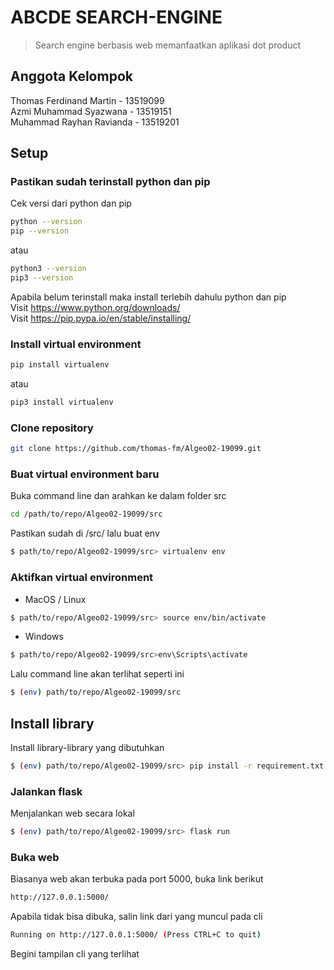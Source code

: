 # ABCDE SEARCH-ENGINE
> Search engine berbasis web memanfaatkan aplikasi dot product

## Anggota Kelompok
Thomas Ferdinand Martin - 13519099 \
Azmi Muhammad Syazwana - 13519151 \
Muhammad Rayhan Ravianda - 13519201 

## Setup

### Pastikan sudah terinstall python dan pip
Cek versi dari python dan pip
```bash
python --version
pip --version
```
atau
```bash
python3 --version
pip3 --version
```
Apabila belum terinstall maka install terlebih dahulu python dan pip \
Visit https://www.python.org/downloads/ \
Visit https://pip.pypa.io/en/stable/installing/ 

### Install virtual environment
```bash
pip install virtualenv
```
atau
```bash
pip3 install virtualenv
```

### Clone repository
```bash
git clone https://github.com/thomas-fm/Algeo02-19099.git
```

### Buat virtual environment baru
Buka command line dan arahkan ke dalam folder src
```bash
cd /path/to/repo/Algeo02-19099/src
```
Pastikan sudah di /src/ lalu buat env
```bash
$ path/to/repo/Algeo02-19099/src> virtualenv env
```

### Aktifkan virtual environment
* MacOS / Linux
```bash
$ path/to/repo/Algeo02-19099/src> source env/bin/activate
```
* Windows
```bash
$ path/to/repo/Algeo02-19099/src>env\Scripts\activate
```
Lalu command line akan terlihat seperti ini
```bash
$ (env) path/to/repo/Algeo02-19099/src
```

## Install library
Install library-library yang dibutuhkan
```bash
$ (env) path/to/repo/Algeo02-19099/src> pip install -r requirement.txt
```

### Jalankan flask
Menjalankan web secara lokal
```bash
$ (env) path/to/repo/Algeo02-19099/src> flask run
```
### Buka web
Biasanya web akan terbuka pada port 5000, buka link berikut
```bash
http://127.0.0.1:5000/
```
Apabila tidak bisa dibuka, salin link dari yang muncul pada cli
```bash
Running on http://127.0.0.1:5000/ (Press CTRL+C to quit)
```
Begini tampilan cli yang terlihat
